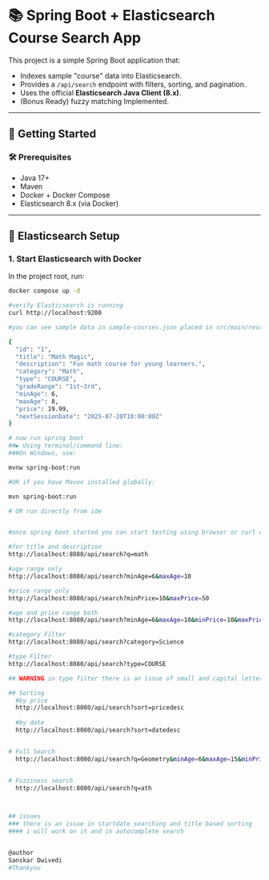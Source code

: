 # 📚 Spring Boot + Elasticsearch Course Search App

This project is a simple Spring Boot application that:

- Indexes sample "course" data into Elasticsearch.
- Provides a `/api/search` endpoint with filters, sorting, and pagination.
- Uses the official **Elasticsearch Java Client (8.x)**.
- (Bonus Ready) fuzzy matching Implemented.

---

## 🚀 Getting Started

### 🛠 Prerequisites

- Java 17+
- Maven
- Docker + Docker Compose
- Elasticsearch 8.x (via Docker)

---

## 🐳 Elasticsearch Setup

### 1. Start Elasticsearch with Docker

In the project root, run:

```bash
docker compose up -d

#verify Elasticsearch is running
curl http://localhost:9200

#you can see sample data in sample-courses.json placed in src/main/resourses it looks like,

{
  "id": "1",
  "title": "Math Magic",
  "description": "Fun math course for young learners.",
  "category": "Math",
  "type": "COURSE",
  "gradeRange": "1st–3rd",
  "minAge": 6,
  "maxAge": 8,
  "price": 19.99,
  "nextSessionDate": "2025-07-20T10:00:00Z"
}

# now run spring boot
##▶️ Using terminal/command line:
###On Windows, use:

mvnw spring-boot:run

#OR if you have Maven installed globally:

mvn spring-boot:run

# OR run directly from ide


#once spring boot started you can start testing using browser or curl with given endpoints below

#for title and description
http://localhost:8080/api/search?q=math

#age range only
http://localhost:8080/api/search?minAge=6&maxAge=10

#price range only 
http://localhost:8080/api/search?minPrice=10&maxPrice=50

#age and price range both
http://localhost:8080/api/search?minAge=6&maxAge=10&minPrice=10&maxPrice=50

#category Filter
http://localhost:8080/api/search?category=Science

#type Filter
http://localhost:8080/api/search?type=COURSE

## WARNING in type filter there is an issue of small and capital letter search capital always in category also

## Sorting 
  #by price
  http://localhost:8080/api/search?sort=pricedesc
  
  #by date
  http://localhost:8080/api/search?sort=datedesc


# Full Search
  http://localhost:8080/api/search?q=Geometry&minAge=6&maxAge=15&minPrice=10&maxPrice=50&category=Math&type=COURSE&sort=pricedesc&page=0&size=10


# Fuzziness search
  http://localhost:8080/api/search?q=ath



## issues 
### there is an issue in startdate searching and title based sorting 
#### i will work on it and in autocomplete search


@author
Sanskar Dwivedi
#Thankyou
  


  



